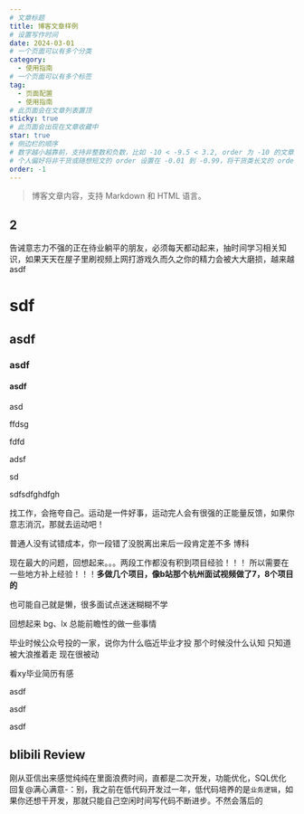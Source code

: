 ```yaml
---
# 文章标题
title: 博客文章样例
# 设置写作时间
date: 2024-03-01
# 一个页面可以有多个分类
category:
  - 使用指南
# 一个页面可以有多个标签
tag:
  - 页面配置
  - 使用指南
# 此页面会在文章列表置顶
sticky: true
# 此页面会出现在文章收藏中
star: true
# 侧边栏的顺序
# 数字越小越靠前，支持非整数和负数，比如 -10 < -9.5 < 3.2, order 为 -10 的文章会最靠上。
# 个人偏好将非干货或随想短文的 order 设置在 -0.01 到 -0.99，将干货类长文的 order 设置在 -1 到负无穷。每次新增文章都会在上一篇的基础上递减 order 值。
order: -1
---
```


> 博客文章内容，支持 Markdown 和 HTML 语言。

## 2

告诫意志力不强的正在待业躺平的朋友，必须每天都动起来，抽时间学习相关知识，如果天天在屋子里刷视频上网打游戏久而久之你的精力会被大大磨损，越来越asdf

# sdf

## asdf

### asdf

#### asdf

asd

ffdsg

fdfd

adsf

sd

sdfsdfghdfgh

找工作，会拖夸自己。运动是一件好事，运动完人会有很强的正能量反馈，如果你意志消沉，那就去运动吧！

普通人没有试错成本，你一段错了没脱离出来后一段肯定差不多   博科

现在最大的问题，回想起来。。。两段工作都没有积到项目经验！！！  所以需要在一些地方补上经验！！！**多做几个项目，像b站那个杭州面试视频做了7，8个项目的**

也可能自己就是懒，很多面试点迷迷糊糊不学

回想起来 bg、lx 总能前瞻性的做一些事情

毕业时候公众号投的一家，说你为什么临近毕业才投
那个时候没什么认知  只知道被大浪推着走          现在很被动

看xy毕业简历有感

asdf

asdf

asdf



## blibili Review

 刚从亚信出来感觉纯纯在里面浪费时间，直都是二次开发，功能优化，SQL优化
 回复@满心满意-：别，我之前在低代码开发过一年，低代码培养的是`业务逻辑`，如果你还想干开发，那就只能自己空闲时间写代码不断进步。不然会落后的
